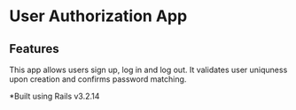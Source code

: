 # User Authorization App

## Features

This app allows users sign up, log in and log out. It validates user uniquness upon creation and confirms password matching.

*Built using Rails v3.2.14

